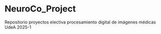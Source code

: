 # NeuroCo_Project
Repositorio proyectos electiva procesamiento digital de imágenes médicas UdeA 2025-1
